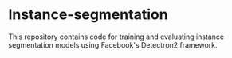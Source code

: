 # Instance-segmentation
This repository contains code for training and evaluating instance segmentation models using Facebook's Detectron2 framework. 
